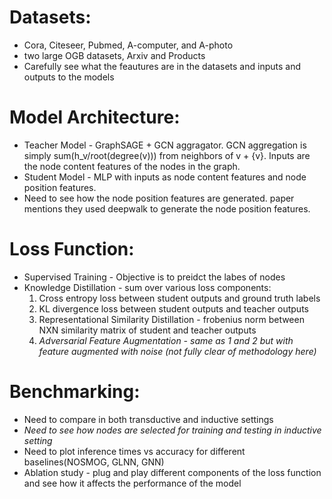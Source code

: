 # Datasets:
- Cora, Citeseer, Pubmed, A-computer, and A-photo
- two large OGB datasets, Arxiv and Products
- Carefully see what the feautures are in the datasets and inputs and outputs to the models


# Model Architecture:
- Teacher Model - GraphSAGE + GCN aggragator. GCN aggregation is simply sum(h_v/root(degree(v))) from neighbors of v  + {v}. Inputs are the node content features of the nodes in the graph.
- Student Model - MLP with inputs as node content features and node position features.
- Need to see how the node position features are generated. paper mentions they used deepwalk to generate the node position features.

# Loss Function:
- Supervised Training - Objective is to preidct the labes of nodes
- Knowledge Distillation - sum over various loss components:
    1. Cross entropy loss between student outputs and ground truth labels
    2. KL divergence loss between student outputs and teacher outputs
    3. Representational Similarity Distillation - frobenius norm between NXN similarity matrix of student and teacher outputs
    4. *Adversarial Feature Augmentation - same as 1 and 2 but with feature augmented with noise (not fully clear of methodology here)*

# Benchmarking:
- Need to compare in both transductive and inductive settings
- *Need to see how nodes are selected for training and testing in inductive setting*
- Need to plot inference times vs accuracy for different baselines(NOSMOG, GLNN, GNN)
- Ablation study - plug and play different components of the loss function and see how it affects the performance of the model